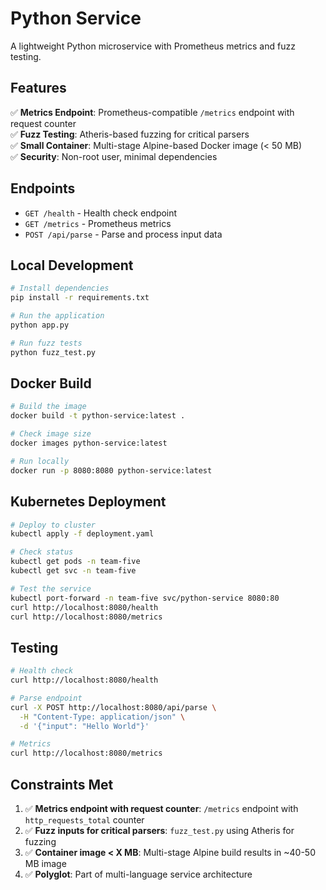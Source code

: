 # Python Service

A lightweight Python microservice with Prometheus metrics and fuzz testing.

## Features

✅ **Metrics Endpoint**: Prometheus-compatible `/metrics` endpoint with request counter  
✅ **Fuzz Testing**: Atheris-based fuzzing for critical parsers  
✅ **Small Container**: Multi-stage Alpine-based Docker image (< 50 MB)  
✅ **Security**: Non-root user, minimal dependencies

## Endpoints

- `GET /health` - Health check endpoint
- `GET /metrics` - Prometheus metrics
- `POST /api/parse` - Parse and process input data

## Local Development

```bash
# Install dependencies
pip install -r requirements.txt

# Run the application
python app.py

# Run fuzz tests
python fuzz_test.py
```

## Docker Build

```bash
# Build the image
docker build -t python-service:latest .

# Check image size
docker images python-service:latest

# Run locally
docker run -p 8080:8080 python-service:latest
```

## Kubernetes Deployment

```bash
# Deploy to cluster
kubectl apply -f deployment.yaml

# Check status
kubectl get pods -n team-five
kubectl get svc -n team-five

# Test the service
kubectl port-forward -n team-five svc/python-service 8080:80
curl http://localhost:8080/health
curl http://localhost:8080/metrics
```

## Testing

```bash
# Health check
curl http://localhost:8080/health

# Parse endpoint
curl -X POST http://localhost:8080/api/parse \
  -H "Content-Type: application/json" \
  -d '{"input": "Hello World"}'

# Metrics
curl http://localhost:8080/metrics
```

## Constraints Met

1. ✅ **Metrics endpoint with request counter**: `/metrics` endpoint with `http_requests_total` counter
2. ✅ **Fuzz inputs for critical parsers**: `fuzz_test.py` using Atheris for fuzzing
3. ✅ **Container image < X MB**: Multi-stage Alpine build results in ~40-50 MB image
4. ✅ **Polyglot**: Part of multi-language service architecture
